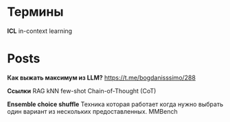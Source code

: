 

# Термины

**ICL**
in-context learning

# Posts


**Как выжать максимум из LLM?**
https://t.me/bogdanisssimo/288

**Ссылки**
RAG
kNN few-shot
Chain-of-Thought (CoT)

**Ensemble choice shuffle**
Техника которая работает когда нужно выбрать один вариант из нескольких предоставленных.
MMBench